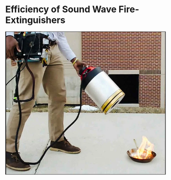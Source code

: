 # Efficiency of Sound Wave Fire-Extinguishers

<img src="img/cover.png" alt="Descrição da imagem" width="1000" height="450">
